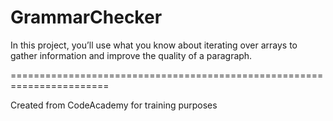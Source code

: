 # GrammarChecker

In this project, you’ll use what you know about iterating over arrays to gather information and improve the quality of a paragraph.

=======================================================================

Created from CodeAcademy for training purposes
